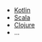 * [Kotlin](https://kotlinlang.org/)
* [Scala](https://www.scala-lang.org/)
* [Clojure](https://clojure.org/)
* ...
